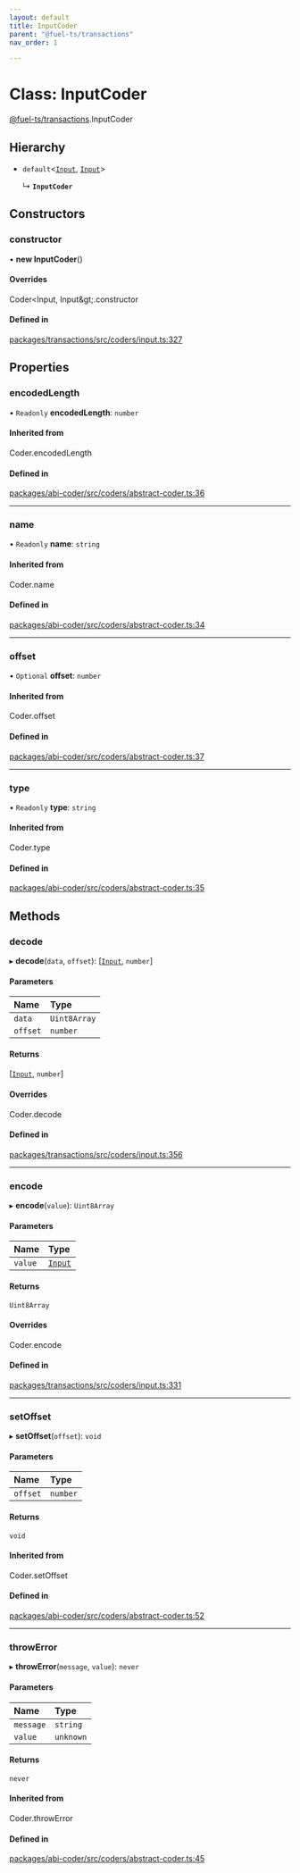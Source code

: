 ```yaml
---
layout: default
title: InputCoder
parent: "@fuel-ts/transactions"
nav_order: 1

---
```


# Class: InputCoder

[@fuel-ts/transactions](../index.md).InputCoder

## Hierarchy

- `default`<[`Input`](../index.md#input), [`Input`](../index.md#input)\>

  ↳ **`InputCoder`**

## Constructors

### constructor

• **new InputCoder**()

#### Overrides

Coder&lt;Input, Input\&gt;.constructor

#### Defined in

[packages/transactions/src/coders/input.ts:327](https://github.com/FuelLabs/fuels-ts/blob/master/packages/transactions/src/coders/input.ts#L327)

## Properties

### encodedLength

• `Readonly` **encodedLength**: `number`

#### Inherited from

Coder.encodedLength

#### Defined in

[packages/abi-coder/src/coders/abstract-coder.ts:36](https://github.com/FuelLabs/fuels-ts/blob/master/packages/abi-coder/src/coders/abstract-coder.ts#L36)

___

### name

• `Readonly` **name**: `string`

#### Inherited from

Coder.name

#### Defined in

[packages/abi-coder/src/coders/abstract-coder.ts:34](https://github.com/FuelLabs/fuels-ts/blob/master/packages/abi-coder/src/coders/abstract-coder.ts#L34)

___

### offset

• `Optional` **offset**: `number`

#### Inherited from

Coder.offset

#### Defined in

[packages/abi-coder/src/coders/abstract-coder.ts:37](https://github.com/FuelLabs/fuels-ts/blob/master/packages/abi-coder/src/coders/abstract-coder.ts#L37)

___

### type

• `Readonly` **type**: `string`

#### Inherited from

Coder.type

#### Defined in

[packages/abi-coder/src/coders/abstract-coder.ts:35](https://github.com/FuelLabs/fuels-ts/blob/master/packages/abi-coder/src/coders/abstract-coder.ts#L35)

## Methods

### decode

▸ **decode**(`data`, `offset`): [[`Input`](../index.md#input), `number`]

#### Parameters

| Name | Type |
| :------ | :------ |
| `data` | `Uint8Array` |
| `offset` | `number` |

#### Returns

[[`Input`](../index.md#input), `number`]

#### Overrides

Coder.decode

#### Defined in

[packages/transactions/src/coders/input.ts:356](https://github.com/FuelLabs/fuels-ts/blob/master/packages/transactions/src/coders/input.ts#L356)

___

### encode

▸ **encode**(`value`): `Uint8Array`

#### Parameters

| Name | Type |
| :------ | :------ |
| `value` | [`Input`](../index.md#input) |

#### Returns

`Uint8Array`

#### Overrides

Coder.encode

#### Defined in

[packages/transactions/src/coders/input.ts:331](https://github.com/FuelLabs/fuels-ts/blob/master/packages/transactions/src/coders/input.ts#L331)

___

### setOffset

▸ **setOffset**(`offset`): `void`

#### Parameters

| Name | Type |
| :------ | :------ |
| `offset` | `number` |

#### Returns

`void`

#### Inherited from

Coder.setOffset

#### Defined in

[packages/abi-coder/src/coders/abstract-coder.ts:52](https://github.com/FuelLabs/fuels-ts/blob/master/packages/abi-coder/src/coders/abstract-coder.ts#L52)

___

### throwError

▸ **throwError**(`message`, `value`): `never`

#### Parameters

| Name | Type |
| :------ | :------ |
| `message` | `string` |
| `value` | `unknown` |

#### Returns

`never`

#### Inherited from

Coder.throwError

#### Defined in

[packages/abi-coder/src/coders/abstract-coder.ts:45](https://github.com/FuelLabs/fuels-ts/blob/master/packages/abi-coder/src/coders/abstract-coder.ts#L45)
